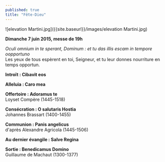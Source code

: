 ```yaml
---
published: true
title: "Fête-Dieu"
---
```



![elevation Martini.jpg]({{site.baseurl}}/images/elevation Martini.jpg)


**Dimanche 7 juin 2015, messe de 19h**  


*Oculi omnium in te sperant, Dominum : et tu das illis escam in tempore oopportuno*  
Les yeux de tous espèrent en toi, Seigneur, et tu leur donnes nourriture en temps opportun.  

**Introït : Cibavit eos**  

**Alleluia : Caro mea**  

**Offertoire : Adoramus te**  
Loyset Compère (1445-1518)  

**Consécration : O salutaris Hostia**  
Johannes Brassart (1400-1455)  

**Communion : Panis angelicus**  
d'après Alexandre Agricola (1445-1506)  

**Au dernier évangile : Salve Regina**  

**Sortie : Benedicamus Domino**  
Guillaume de Machaut (1300-1377)
